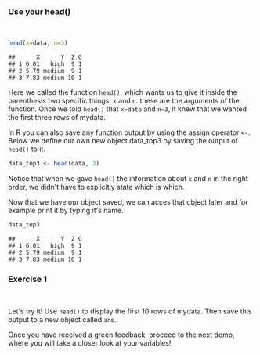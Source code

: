 
### Use your head()

<br>
  

```r
head(x=data, n=3)
```

```
##      X      Y  Z G
## 1 6.01   high  9 1
## 2 5.79 medium  9 1
## 3 7.83 medium 10 1
```

Here we called the function `head()`, which wants us to give it inside the parenthesis two specific things: `x` and `n`. these are the arguments of the function. Once we told `head()` that `x=data` and `n=3`, it knew that we wanted the first three rows of mydata.

In R you can also save any function output by using the assign operator `<-`. Below we define our own new object data_top3 by saving the output of `head()` to it.


```r
data_top3 <- head(data, 3)
```

Notice that when we gave `head()` the information about `x` and `n` in the right order, we didn't have to explicitly state which is which.  

Now that we have our object saved, we can acces that object later and for example print it by typing it's name.


```r
data_top3
```

```
##      X      Y  Z G
## 1 6.01   high  9 1
## 2 5.79 medium  9 1
## 3 7.83 medium 10 1
```

  
### Exercise 1

<br>

Let's try it! Use `head()` to display the first 10 rows of mydata. Then save this output to a new object called `ans`.  

Once you have received a green feedback, proceed to the next demo, where you will take a closer look at your variables!



